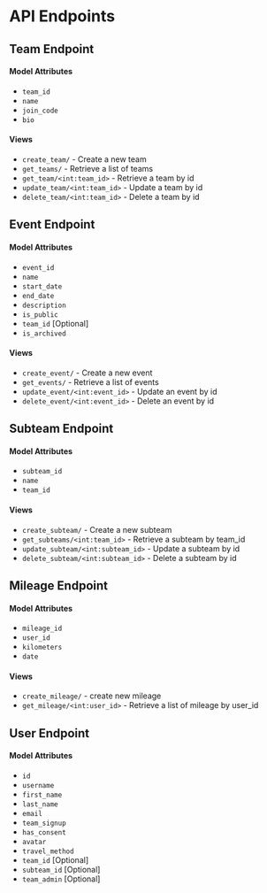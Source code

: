 # API Endpoints

## Team Endpoint

#### Model Attributes

- `team_id`
- `name`
- `join_code`
- `bio`

#### Views

- `create_team/` - Create a new team
- `get_teams/` - Retrieve a list of teams
- `get_team/<int:team_id>` - Retrieve a team by id
- `update_team/<int:team_id>` - Update a team by id
- `delete_team/<int:team_id>` - Delete a team by id

## Event Endpoint

#### Model Attributes

- `event_id`
- `name`
- `start_date`
- `end_date`
- `description`
- `is_public`
- `team_id` [Optional]
- `is_archived`

#### Views

- `create_event/` - Create a new event
- `get_events/` - Retrieve a list of events
- `update_event/<int:event_id>` - Update an event by id
- `delete_event/<int:event_id>` - Delete an event by id

## Subteam Endpoint

#### Model Attributes

- `subteam_id`
- `name`
- `team_id`

#### Views

- `create_subteam/` - Create a new subteam
- `get_subteams/<int:team_id>` - Retrieve a subteam by team_id
- `update_subteam/<int:subteam_id>` - Update a subteam by id
- `delete_subteam/<int:subteam_id>` - Delete a subteam by id

## Mileage Endpoint

#### Model Attributes

- `mileage_id`
- `user_id`
- `kilometers`
- `date`

#### Views

- `create_mileage/` - create new mileage
- `get_mileage/<int:user_id>` - Retrieve a list of mileage by user_id

## User Endpoint

#### Model Attributes

- `id`
- `username`
- `first_name`
- `last_name`
- `email`
- `team_signup`
- `has_consent`
- `avatar`
- `travel_method`
- `team_id` [Optional]
- `subteam_id` [Optional]
- `team_admin` [Optional]
